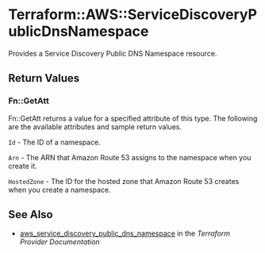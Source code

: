 # Terraform::AWS::ServiceDiscoveryPublicDnsNamespace

Provides a Service Discovery Public DNS Namespace resource.

## Return Values

### Fn::GetAtt

Fn::GetAtt returns a value for a specified attribute of this type. The following are the available attributes and sample return values.

`Id` - The ID of a namespace.

`Arn` - The ARN that Amazon Route 53 assigns to the namespace when you create it.

`HostedZone` - The ID for the hosted zone that Amazon Route 53 creates when you create a namespace.

## See Also

* [aws_service_discovery_public_dns_namespace](https://www.terraform.io/docs/providers/aws/r/service_discovery_public_dns_namespace.html) in the _Terraform Provider Documentation_